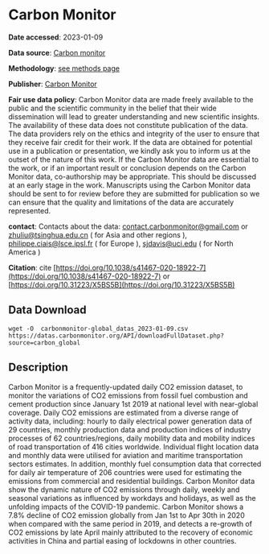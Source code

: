 # Carbon Monitor

**Date accessed**: 2023-01-09

**Data source**: [Carbon monitor](https://carbonmonitor.org/)

**Methodology**: [see methods page](https://docs.google.com/document/d/1_q4QSUeSbwToR5ePTJnCxUzjsZFN-DbO/edit)

**Publisher**: [Carbon Monitor](https://carbonmonitor.org/)

**Fair use data policy**: Carbon Monitor data are made freely available to the public and the scientific community in the belief that their wide dissemination will lead to greater understanding and new scientific insights. The availability of these data does not constitute publication of the data.  The data providers rely on the ethics and integrity  of the user to ensure that they receive fair credit for their work. If the data are obtained for potential use in a publication or presentation, we kindly ask you to inform us at the outset of the nature of this work. If the Carbon Monitor data are essential to the work, or if an important result or conclusion depends on the Carbon Monitor data, co-authorship may be appropriate. This should be discussed at an early stage in the work.  Manuscripts using the Carbon Monitor data should be sent to for review before they are submitted for publication so we can ensure that the quality and limitations of the data are accurately represented. 

**contact**: Contacts about the data: [contact.carbonmonitor@gmail.com](contact.carbonmonitor@gmail.com) or  [zhuliu@tsinghua.edu.cn](zhuliu@tsinghua.edu.cn) ( for Asia and other regions ),  [philippe.ciais@lsce.ipsl.fr](philippe.ciais@lsce.ipsl.fr) ( for Europe ), [sjdavis@uci.edu](sjdavis@uci.edu) ( for North America )

**Citation**: cite [https://doi.org/10.1038/s41467-020-18922-7](https://doi.org/10.1038/s41467-020-18922-7) or [https://doi.org/10.31223/X5BS5B](https://doi.org/10.31223/X5BS5B)

## Data Download
```
wget -O  carbonmonitor-global_datas_2023-01-09.csv https://datas.carbonmonitor.org/API/downloadFullDataset.php?source=carbon_global
```

## Description
Carbon Monitor is a frequently-updated daily CO2 emission dataset, to monitor the variations of CO2 emissions from fossil fuel combustion and cement production since January 1st 2019 at national level with near-global coverage. Daily CO2 emissions are estimated from a diverse range of activity data, including: hourly to daily electrical power generation data of 29 countries, monthly production data and production indices of industry processes of 62 countries/regions, daily mobility data and mobility indices of road transportation of 416 cities worldwide. Individual flight location data and monthly data were utilised for aviation and maritime transportation sectors estimates. In addition, monthly fuel consumption data that corrected for daily air temperature of 206 countries were used for estimating the emissions from commercial and residential buildings. Carbon Monitor data show the dynamic nature of CO2 emissions through daily, weekly and seasonal variations as influenced by workdays and holidays, as well as the unfolding impacts of the COVID-19 pandemic. Carbon Monitor shows a 7.8% decline of CO2 emission globally from Jan 1st to Apr 30th in 2020 when compared with the same period in 2019, and detects a re-growth of CO2 emissions by late April mainly attributed to the recovery of economic activities in China and partial easing of lockdowns in other countries.
